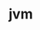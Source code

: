 ---
layout: project
title: "jvm"
description: "Description of Project #1"
header-img: "img/home-bg.jpg"
category: jvm
---